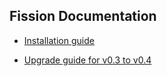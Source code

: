 ## Fission Documentation

 * [Installation guide](install)

 * [Upgrade guide for v0.3 to v0.4](upgrade-from-v0.3)
 
